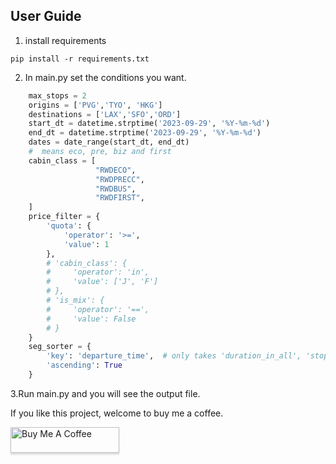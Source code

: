 ## User Guide
1. install requirements
```
pip install -r requirements.txt
```
2. In main.py set the conditions you want.
```python
    max_stops = 2
    origins = ['PVG','TYO', 'HKG']
    destinations = ['LAX','SFO','ORD']
    start_dt = datetime.strptime('2023-09-29', '%Y-%m-%d')
    end_dt = datetime.strptime('2023-09-29', '%Y-%m-%d')
    dates = date_range(start_dt, end_dt)
    #  means eco, pre, biz and first
    cabin_class = [
                   "RWDECO",
                   "RWDPRECC",
                   "RWDBUS",
                   "RWDFIRST",
    ]
    price_filter = {
        'quota': {
            'operator': '>=',
            'value': 1
        },
        # 'cabin_class': {
        #     'operator': 'in',
        #     'value': ['J', 'F']
        # },
        # 'is_mix': {
        #     'operator': '==',
        #     'value': False
        # }
    }
    seg_sorter = {
        'key': 'departure_time',  # only takes 'duration_in_all', 'stops', 'departure_time' and 'arrival_time'.
        'ascending': True
    }
```
3.Run main.py and you will see the output file.



If you like this project, welcome to buy me a coffee.

<a href="https://www.buymeacoffee.com/xmsley" target="_blank"><img src="https://www.buymeacoffee.com/assets/img/custom_images/orange_img.png" alt="Buy Me A Coffee" style="height: 41px !important;width: 174px !important;box-shadow: 0px 3px 2px 0px rgba(190, 190, 190, 0.5) !important;-webkit-box-shadow: 0px 3px 2px 0px rgba(190, 190, 190, 0.5) !important;" ></a>
